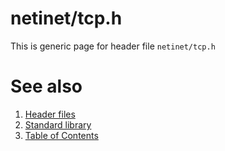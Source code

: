 # netinet/tcp.h
This is generic page for header file `netinet/tcp.h`
# See also
1. [Header files](../README.md)
2. [Standard library](../../README.md)
3. [Table of Contents](../../../README.md)
